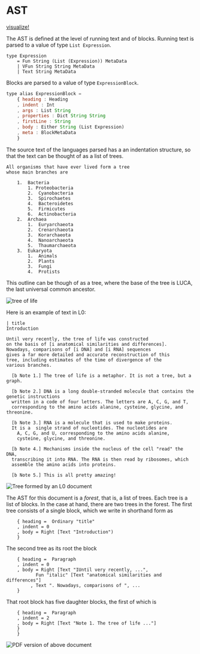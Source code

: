 # AST

[visualize!](https://mango-dune-07a8b7110.1.azurestaticapps.net/?repo=jxxcarlson%2Fscripta-compiler-v2)

The AST is defined at the level of running text
and of blocks.  Running text is parsed to a value of 
type `List Expression`.


```javascrpt
type Expression
    = Fun String (List (Expression)) MetaData
    | VFun String String MetaData
    | Text String MetaData
```

Blocks are parsed to a value of type  `ExpressionBlock`.

```javascript
type alias ExpressionBlock =
    { heading : Heading
    , indent : Int
    , args : List String
    , properties : Dict String String
    , firstLine : String
    , body : Either String (List Expression)
    , meta : BlockMetaData
    }
```

The source text of the languages parsed has a 
an indentation structure, so that the text
can be thought of as a list of trees. 

```text
All organisms that have ever lived form a tree 
whose main branches are

    1.  Bacteria
        1. Proteobacteria
        2.  Cyanobacteria
        3.  Spirochaetes
        4.  Bacteroidetes
        5.  Firmicutes
        6.  Actinobacteria
    2.  Archaea
        1.  Euryarchaeota
        2.  Crenarchaeota
        3.  Korarchaeota
        4.  Nanoarchaeota
        5.  Thaumarchaeota
    3.  Eukaryota
        1.  Animals
        2.  Plants
        3.  Fungi
        4.  Protists
```

This outline can be though of as a tree, where the base of the
tree is LUCA, the last universal common ancestor. 

![tree of life](https://imagedelivery.net/9U-0Y4sEzXlO6BXzTnQnYQ/a9a119b5-9309-46d3-ec79-bf4e4a39bc00/public)

Here is an example of text in L0:

```text
| title
Introduction

Until very recently, the tree of life was constructed
on the basis of [i anatomical similarities and differences]. 
Nowadays, comparisons of [i DNA] and [i RNA] sequences 
gives a far more detailed and accurate reconstruction of this
tree, including estimates of the time of divergence of the
various branches.

  [b Note 1.] The tree of life is a metaphor. It is not a tree, but a graph.
  
  [b Note 2.] DNA is a long double-stranded molecule that contains the genetic instructions
  written in a code of four letters. The letters are A, C, G, and T,
  corresponding to the amino acids alanine, cysteine, glycine, and threonine.
    
  [b Note 3.] RNA is a molecule that is used to make proteins. 
  It is a  single strand of nucleotides. The nucleotides are
    A, C, G, and U, corresponding to the amino acids alanine, 
    cysteine, glycine, and threonine.
    
  [b Note 4.] Mechanisms inside the nucleus of the cell "read" the DNA,
  transcribing it into RNA. The RNA is then read by ribosomes, which
  assemble the amino acids into proteins.
  
  [b Note 5.] This is all pretty amazing!
```




![Tree formed by an L0 document](https://imagedelivery.net/9U-0Y4sEzXlO6BXzTnQnYQ/40e3dc83-0cdc-442d-498d-b2fe768a8d00/public)

The AST for this document is a _forest_, that is, a list 
of trees.  Each tree is a list of blocks.  In the
case at hand, there are two trees in the forest.
The first tree consists of a single block, which we write
in shorthand form as

```text
    { heading =  Ordinary "title"
    , indent = 0
    , body = Right [Text "Introduction")
    }
```

The second tree as its root the block

```text
    { heading =  Paragraph
    , indent = 0
    , body = Right [Text "IUntil very recently, ...",
           Fun "italic" [Text "anatomical similarities and differences"]
         , Text ". Nowadays, comparisons of ", ...
    }
```

That root block has five daughter blocks, the first of which is

```text
    { heading =  Paragraph
    , indent = 2
    , body = Right [Text "Note 1. The tree of life ..."]
    }
    }
```


![PDF version of above document](https://imagedelivery.net/9U-0Y4sEzXlO6BXzTnQnYQ/c2596964-d3f2-4cfd-7bb5-4a6bfd181500/public)

